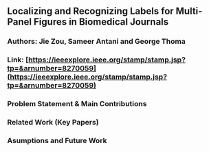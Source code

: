 ## Localizing and Recognizing Labels for Multi-Panel Figures in Biomedical Journals 
### Authors: Jie Zou, Sameer Antani and George Thoma 
### Link: [https://ieeexplore.ieee.org/stamp/stamp.jsp?tp=&arnumber=8270059](https://ieeexplore.ieee.org/stamp/stamp.jsp?tp=&arnumber=8270059)

### Problem Statement & Main Contributions


### Related Work (Key Papers)


### Asumptions and Future Work
